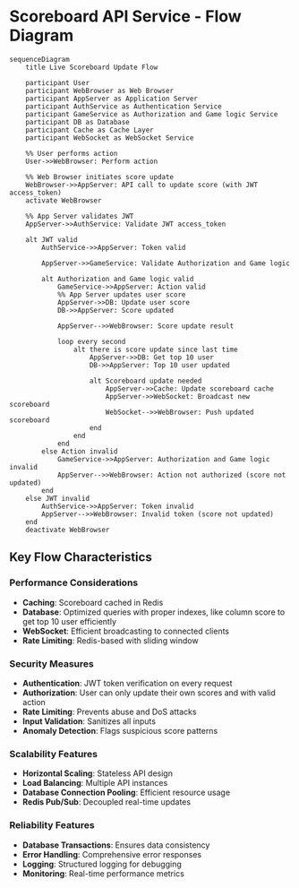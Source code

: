 # Scoreboard API Service - Flow Diagram

```mermaid
sequenceDiagram
    title Live Scoreboard Update Flow

    participant User
    participant WebBrowser as Web Browser
    participant AppServer as Application Server
    participant AuthService as Authentication Service
    participant GameService as Authorization and Game logic Service
    participant DB as Database
    participant Cache as Cache Layer
    participant WebSocket as WebSocket Service

    %% User performs action
    User->>WebBrowser: Perform action

    %% Web Browser initiates score update
    WebBrowser->>AppServer: API call to update score (with JWT access_token)
    activate WebBrowser

    %% App Server validates JWT
    AppServer->>AuthService: Validate JWT access_token

    alt JWT valid
        AuthService->>AppServer: Token valid

        AppServer->>GameService: Validate Authorization and Game logic

        alt Authorization and Game logic valid
            GameService->>AppServer: Action valid
            %% App Server updates user score
            AppServer->>DB: Update user score
            DB->>AppServer: Score updated

            AppServer-->>WebBrowser: Score update result

            loop every second
                alt there is score update since last time
                    AppServer->>DB: Get top 10 user
                    DB->>AppServer: Top 10 user updated

                    alt Scoreboard update needed
                        AppServer->>Cache: Update scoreboard cache
                        AppServer->>WebSocket: Broadcast new scoreboard
                        WebSocket-->>WebBrowser: Push updated scoreboard
                    end
                end
            end
        else Action invalid
            GameService->>AppServer: Authorization and Game logic invalid
            AppServer-->>WebBrowser: Action not authorized (score not updated)
        end
    else JWT invalid
        AuthService->>AppServer: Token invalid
        AppServer-->>WebBrowser: Invalid token (score not updated)
    end
    deactivate WebBrowser
```

## Key Flow Characteristics

### Performance Considerations
- **Caching**: Scoreboard cached in Redis
- **Database**: Optimized queries with proper indexes, like column score to get top 10 user efficiently
- **WebSocket**: Efficient broadcasting to connected clients
- **Rate Limiting**: Redis-based with sliding window

### Security Measures
- **Authentication**: JWT token verification on every request
- **Authorization**: User can only update their own scores and with valid action
- **Rate Limiting**: Prevents abuse and DoS attacks
- **Input Validation**: Sanitizes all inputs
- **Anomaly Detection**: Flags suspicious score patterns

### Scalability Features
- **Horizontal Scaling**: Stateless API design
- **Load Balancing**: Multiple API instances
- **Database Connection Pooling**: Efficient resource usage
- **Redis Pub/Sub**: Decoupled real-time updates

### Reliability Features
- **Database Transactions**: Ensures data consistency
- **Error Handling**: Comprehensive error responses
- **Logging**: Structured logging for debugging
- **Monitoring**: Real-time performance metrics 